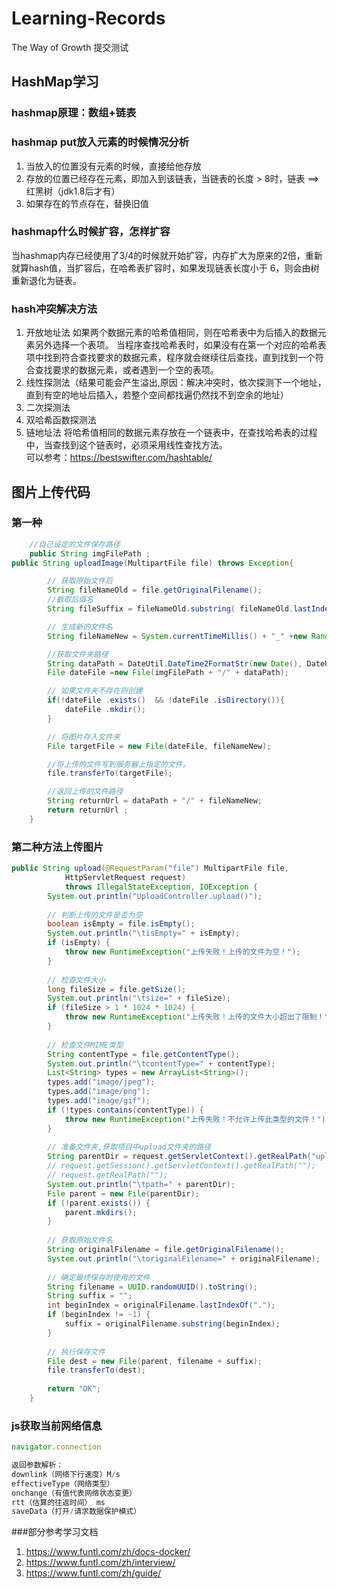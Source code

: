 # Learning-Records
The Way of Growth
提交测试
## HashMap学习 
### hashmap原理：数组+链表  

### hashmap put放入元素的时候情况分析  
1. 当放入的位置没有元素的时候，直接给他存放
2. 存放的位置已经存在元素，即加入到该链表，当链表的长度 > 8时，链表 ==> 红黑树（jdk1.8后才有）
3. 如果存在的节点存在，替换旧值

### hashmap什么时候扩容，怎样扩容  
当hashmap内存已经使用了3/4的时候就开始扩容，内存扩大为原来的2倍，重新就算hash值，当扩容后，在哈希表扩容时，如果发现链表长度小于 6，则会由树重新退化为链表。

### hash冲突解决方法  
1. 开放地址法
如果两个数据元素的哈希值相同，则在哈希表中为后插入的数据元素另外选择一个表项。
当程序查找哈希表时，如果没有在第一个对应的哈希表项中找到符合查找要求的数据元素，程序就会继续往后查找，直到找到一个符合查找要求的数据元素，或者遇到一个空的表项。
  1. 线性探测法（结果可能会产生溢出,原因：解决冲突时，依次探测下一个地址，直到有空的地址后插入，若整个空间都找遍仍然找不到空余的地址）
  2. 二次探测法
  3. 双哈希函数探测法
2. 链地址法
将哈希值相同的数据元素存放在一个链表中，在查找哈希表的过程中，当查找到这个链表时，必须采用线性查找方法。  
可以参考：https://bestswifter.com/hashtable/

## 图片上传代码
### 第一种
~~~java
    //自己设定的文件保存路径
    public String imgFilePath ;
public String uploadImage(MultipartFile file) throws Exception{

        // 获取原始文件后
        String fileNameOld = file.getOriginalFilename();
        //截取后缀名
        String fileSuffix = fileNameOld.substring( fileNameOld.lastIndexOf("."), fileNameOld.length());

        // 生成新的文件名
        String fileNameNew = System.currentTimeMillis() + "_" +new Random().nextInt(1000) + fileSuffix;

        //获取文件夹路径
        String dataPath = DateUtil.DateTime2FormatStr(new Date(), DateUtil.DATE_FORMAT_CONCAT);
        File dateFile =new File(imgFilePath + "/" + dataPath);

        // 如果文件夹不存在则创建
        if(!dateFile .exists()  && !dateFile .isDirectory()){
            dateFile .mkdir();
        }

        // 将图片存入文件夹
        File targetFile = new File(dateFile, fileNameNew);

        //将上传的文件写到服务器上指定的文件。
        file.transferTo(targetFile);

        //返回上传的文件路径
        String returnUrl = dataPath + "/" + fileNameNew;
        return returnUrl ;
    }
~~~
### 第二种方法上传图片
~~~java
public String upload(@RequestParam("file") MultipartFile file,
			HttpServletRequest request) 
			throws IllegalStateException, IOException {
		System.out.println("UploadController.upload()");
		
		// 判断上传的文件是否为空
		boolean isEmpty = file.isEmpty();
		System.out.println("\tisEmpty=" + isEmpty);
		if (isEmpty) {
			throw new RuntimeException("上传失败！上传的文件为空！");
		}
		
		// 检查文件大小
		long fileSize = file.getSize();
		System.out.println("\tsize=" + fileSize);
		if (fileSize > 1 * 1024 * 1024) {
			throw new RuntimeException("上传失败！上传的文件大小超出了限制！");
		}
		
		// 检查文件MIME类型
		String contentType = file.getContentType();
		System.out.println("\tcontentType=" + contentType);
		List<String> types = new ArrayList<String>();
		types.add("image/jpeg");
		types.add("image/png");
		types.add("image/gif");
		if (!types.contains(contentType)) {
			throw new RuntimeException("上传失败！不允许上传此类型的文件！");
		}
		
		// 准备文件夹,获取项目中upload文件夹的路径
		String parentDir = request.getServletContext().getRealPath("upload");
		// request.getSession().getServletContext().getRealPath("");
		// request.getRealPath("");
		System.out.println("\tpath=" + parentDir);
		File parent = new File(parentDir);
		if (!parent.exists()) {
			parent.mkdirs();
		}
		
		// 获取原始文件名
		String originalFilename = file.getOriginalFilename();
		System.out.println("\toriginalFilename=" + originalFilename);
		
		// 确定最终保存时使用的文件
		String filename = UUID.randomUUID().toString();
		String suffix = "";
		int beginIndex = originalFilename.lastIndexOf(".");
		if (beginIndex != -1) {
			suffix = originalFilename.substring(beginIndex);
		}
		
		// 执行保存文件
		File dest = new File(parent, filename + suffix);
		file.transferTo(dest);
		
		return "OK";
	}
~~~
### js获取当前网络信息
~~~js
navigator.connection

返回参数解析：
downlink（网络下行速度）M/s
effectiveType（网络类型）
onchange（有值代表网络状态变更）
rtt（估算的往返时间） ms
saveData（打开/请求数据保护模式）
~~~

###部分参考学习文档
 1. https://www.funtl.com/zh/docs-docker/
 2. https://www.funtl.com/zh/interview/
 3. https://www.funtl.com/zh/guide/
